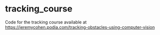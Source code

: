 # tracking_course
Code for the tracking course available at https://jeremycohen.podia.com/tracking-obstacles-using-computer-vision 
